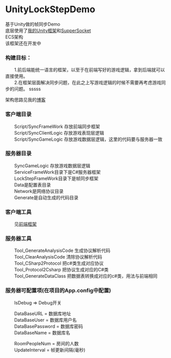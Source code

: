 # UnityLockStepDemo
基于Unity做的帧同步Demo  
底层使用了[我的Unity框架](https://github.com/GaoKaiHaHa/MyUnityFrameWork)和[SupperSocket](http://www.supersocket.net/)  
ECS架构  
该框架还在开发中

### 构建目标：  
　　1.前后端能统一语言的框架，以至于在前端写好的游戏逻辑，拿到后端就可以直接使用。   
　　2.在框架层面解决同步问题，在此之上写游戏逻辑的时候不需要再考虑游戏同步的问题。  sssss

架构思路见我的[博客](https://www.kisence.com/2017/11/12/guan-yu-zheng-tong-bu-de-xie-xin-de/)

### 客户端目录
　　Script/SyncFrameWork 存放前端同步框架  
　　Script/SyncClientLogic 存放游戏表现层逻辑  
　　Script/SyncGameLogic 存放游戏数据层逻辑，这里的代码要与服务器一致  

### 服务器目录
　　SyncGameLogic 存放游戏数据层逻辑  
　　ServiceFrameWork目录下是C#服务器框架  
　　LockStepFrameWork目录下是帧同步框架  
　　Data是配置表目录  
　　Network是网络协议目录  
　　Generate是自动生成的代码目录  
  
### 客户端工具
　　见[前端框架](https://github.com/GaoKaiHaHa/MyUnityFrameWork)
  
### 服务器工具

　　Tool_GenerateAnalysisCode 生成协议解析代码  
　　Tool_ClearAnalysisCode 清除协议解析代码  
　　Tool_CSharp2Protocol 把c#类生成对应协议  
　　Tool_Protocol2Csharp 把协议生成对应的C#类  
　　Tool_GenerateDataClass 把数据表转换成对应的c#类，用法与前端相同  


### 服务器可配置项(在项目的App.config中配置)  

　　IsDebug => Debug开关  

　　DataBaseURL = 数据库地址  
　　DataBaseUser = 数据库用户名  
　　DataBasePassword = 数据库密码  
　　DataBaseName = 数据库名  

　　RoomPeopleNum = 房间的人数  
　　UpdateInterval = 帧更新间隔(毫秒)  
